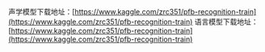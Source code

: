 声学模型下载地址：[https://www.kaggle.com/zrc351/pfb-recognition-train](https://www.kaggle.com/zrc351/pfb-recognition-train)
语言模型下载地址：[https://www.kaggle.com/zrc351/pfb-recognition-train](https://www.kaggle.com/zrc351/pfb-recognition-train)
